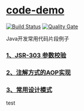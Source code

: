 # [code-demo](https://github.com/710850609/code-demo)
[![Build Status](https://travis-ci.org/710850609/code-demo.svg?branch=master)](https://travis-ci.org/710850609/code-demo)
[![Quality Gate](https://sonarcloud.io/api/project_badges/measure?project=org.linbo.demo%3Acode-demo&metric=alert_status)](https://sonarcloud.io/dashboard?id=org.linbo.demo%3Acode-demo)

<span>Java开发常用代码片段例子</span>

### [1、JSR-303 参数校验](https://github.com/710850609/code-demo/tree/master/validator-demo)
### [2、注解方式的AOP实现](https://github.com/710850609/code-demo/tree/master/aop-demo)
### [3、常用设计模式](https://github.com/710850609/code-demo/tree/master/pattern-demo)

test